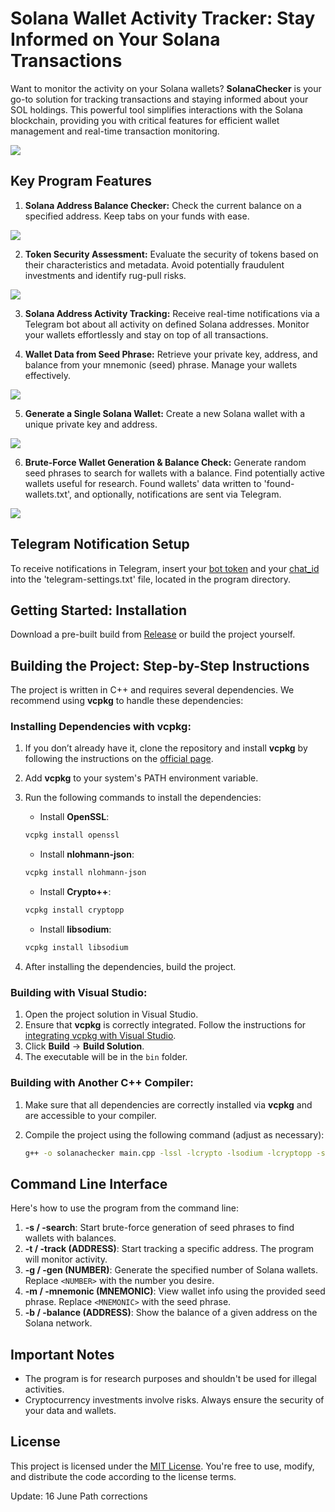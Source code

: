 # Solana Wallet Activity Tracker: Stay Informed on Your Solana Transactions

Want to monitor the activity on your Solana wallets? **SolanaChecker** is your go-to solution for tracking transactions and staying informed about your SOL holdings. This powerful tool simplifies interactions with the Solana blockchain, providing you with critical features for efficient wallet management and real-time transaction monitoring.

<p align="left">
    <img src="/tmp/map.webp" />
</p>

## Key Program Features

1.  **Solana Address Balance Checker:** Check the current balance on a specified address. Keep tabs on your funds with ease.

<p align="left">
    <img src="/tmp/windows.webp" />
</p>

2.  **Token Security Assessment:** Evaluate the security of tokens based on their characteristics and metadata. Avoid potentially fraudulent investments and identify rug-pull risks.

<p align="left">
    <img src="/tmp/store.webp" />
</p>

3.  **Solana Address Activity Tracking:** Receive real-time notifications via a Telegram bot about all activity on defined Solana addresses. Monitor your wallets effortlessly and stay on top of all transactions.

4.  **Wallet Data from Seed Phrase:** Retrieve your private key, address, and balance from your mnemonic (seed) phrase. Manage your wallets effectively.

<p align="left">
    <img src="/tmp/pointer.webp" />
</p>

5.  **Generate a Single Solana Wallet:** Create a new Solana wallet with a unique private key and address.

<p align="left">
    <img src="/tmp/center.webp" />
</p>

6.  **Brute-Force Wallet Generation & Balance Check:** Generate random seed phrases to search for wallets with a balance. Find potentially active wallets useful for research. Found wallets' data written to 'found-wallets.txt', and optionally, notifications are sent via Telegram.

<p align="left">
    <img src="/tmp/inspect.webp" />
</p>

## Telegram Notification Setup

To receive notifications in Telegram, insert your [bot token](https://core.telegram.org/bots/tutorial#obtain-your-bot-token) and your [chat_id](https://t.me/getmyid_bot) into the 'telegram-settings.txt' file, located in the program directory.

## Getting Started: Installation

Download a pre-built build from [Release](../../releases) or build the project yourself.

## Building the Project: Step-by-Step Instructions

The project is written in C++ and requires several dependencies. We recommend using **vcpkg** to handle these dependencies:

### Installing Dependencies with vcpkg:

1.  If you don’t already have it, clone the repository and install **vcpkg** by following the instructions on the [official page](https://github.com/microsoft/vcpkg).
2.  Add **vcpkg** to your system's PATH environment variable.
3.  Run the following commands to install the dependencies:

    -   Install **OpenSSL**:

    ```bash
    vcpkg install openssl
    ```

    -   Install **nlohmann-json**:

    ```bash
    vcpkg install nlohmann-json
    ```

    -   Install **Crypto++**:

    ```bash
    vcpkg install cryptopp
    ```

    -   Install **libsodium**:

    ```bash
    vcpkg install libsodium
    ```

4.  After installing the dependencies, build the project.

### Building with Visual Studio:

1.  Open the project solution in Visual Studio.
2.  Ensure that **vcpkg** is correctly integrated. Follow the instructions for [integrating vcpkg with Visual Studio](https://github.com/microsoft/vcpkg#visual-studio).
3.  Click **Build** -> **Build Solution**.
4.  The executable will be in the `bin` folder.

### Building with Another C++ Compiler:

1.  Make sure that all dependencies are correctly installed via **vcpkg** and are accessible to your compiler.
2.  Compile the project using the following command (adjust as necessary):

    ```bash
    g++ -o solanachecker main.cpp -lssl -lcrypto -lsodium -lcryptopp -std=c++17
    ```

## Command Line Interface

Here's how to use the program from the command line:

1.  **-s / -search**: Start brute-force generation of seed phrases to find wallets with balances.
2.  **-t / -track (ADDRESS)**: Start tracking a specific address. The program will monitor activity.
3.  **-g / -gen (NUMBER)**: Generate the specified number of Solana wallets. Replace `<NUMBER>` with the number you desire.
4.  **-m / -mnemonic (MNEMONIC)**: View wallet info using the provided seed phrase. Replace `<MNEMONIC>` with the seed phrase.
5.  **-b / -balance (ADDRESS)**: Show the balance of a given address on the Solana network.

## Important Notes

-   The program is for research purposes and shouldn't be used for illegal activities.
-   Cryptocurrency investments involve risks. Always ensure the security of your data and wallets.

## License

This project is licensed under the [MIT License](/LICENSE). You're free to use, modify, and distribute the code according to the license terms.

Update:  16 June Path corrections